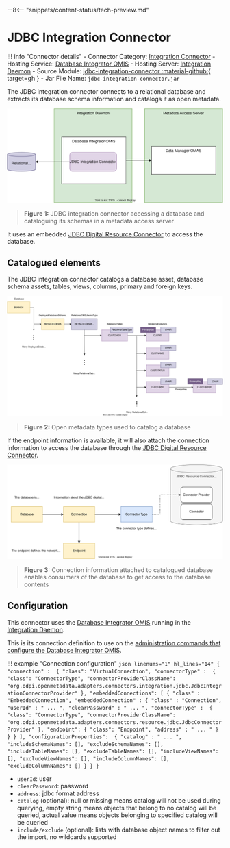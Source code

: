 <!-- SPDX-License-Identifier: CC-BY-4.0 -->
<!-- Copyright Contributors to the ODPi Egeria project. -->

--8<-- "snippets/content-status/tech-preview.md"

# JDBC Integration Connector

!!! info "Connector details"
    - Connector Category: [Integration Connector](/concepts/integration-connector)
    - Hosting Service: [Database Integrator OMIS](/services/omis/database-integrator/overview)
    - Hosting Server: [Integration Daemon](/concepts/integration-daemon)
    - Source Module: [jdbc-integration-connector :material-github:](https://github.com/odpi/egeria-database-connectors/tree/main/jdbc-integration-connector){ target=gh }
    - Jar File Name: `jdbc-integration-connector.jar`


The JDBC integration connector connects to a relational database and extracts its database schema information and catalogs it as open metadata.

![Figure 1](jdbc-integration-connector.svg)
> **Figure 1:** JDBC integration connector accessing a database and cataloguing its schemas in a metadata access server

It uses an embedded [JDBC Digital Resource Connector](/connectors/resource/jdbc-resource-connector) to access the database.

## Catalogued elements

The JDBC integration connector catalogs a database asset, database schema assets, tables, views, columns, primary and foreign keys. 

![Figure 2](/types/5/database-example.svg)
> **Figure 2:** Open metadata types used to catalog a database

If the endpoint information is available, it will also attach the connection information to access the database through the [JDBC Digital Resource Connector](/connectors/resource/jdbc-resource-connector).

![Figure 3](jdbc-integration-connector-connection-structure.svg)
> **Figure 3:** Connection information attached to catalogued database enables consumers of the database to get access to the database contents

## Configuration

This connector uses the [Database Integrator OMIS](/services/omis/database-integrator/overview) running in the [Integration Daemon](/concepts/integration-daemon).

This is its connection definition to use on the [administration commands that configure the Database Integrator OMIS](/guides/admin/servers/configuring-an-integration-daemon/#configure-the-integration-services).

!!! example "Connection configuration"
    ```json linenums="1" hl_lines="14"
    {
        "connection" : 
        {
            "class": "VirtualConnection",
            "connectorType" : 
            {
                "class": "ConnectorType",
                "connectorProviderClassName": "org.odpi.openmetadata.adapters.connectors.integration.jdbc.JdbcIntegrationConnectorProvider"
            },
            "embeddedConnections":
            [
                {
                    "class" : "EmbeddedConnection",
                    "embeddedConnection" :
                    {
                        "class" : "Connection",
                        "userId" : " ... ",
                        "clearPassword" : " ... ",
                        "connectorType" : 
                        {
                            "class": "ConnectorType",
                            "connectorProviderClassName": "org.odpi.openmetadata.adapters.connectors.resource.jdbc.JdbcConnectorProvider"
                        },
                        "endpoint":
                        {
                            "class": "Endpoint",
                            "address" : " ... "
                        }
                    }
                }
            ],
            "configurationProperties": 
            {
                "catalog" : " ... ",
                "includeSchemaNames": [],
                "excludeSchemaNames": [],
                "includeTableNames": [],
                "excludeTableNames": [],
                "includeViewNames": [],
                "excludeViewNames": [],
                "includeColumnNames": [],
                "excludeColumnNames": []
            }
        }
    }
    ```

- `userId`: user
- `clearPassword`: password
- `address`: jdbc format address
- `catalog` (optional): null or missing means catalog will not be used during querying, empty string means objects that belong to no catalog will be queried, actual value means objects belonging to specified catalog will be queried
- `include/exclude` (optional): lists with database object names to filter out the import, no wildcards supported 


